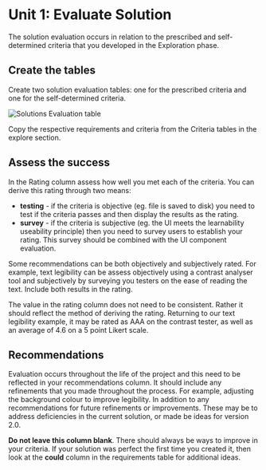 # Unit 1: Evaluate Solution

The solution evaluation occurs in relation to the prescribed and self-determined criteria that you developed in the Exploration phase.

## Create the tables

Create two solution evaluation tables: one for the prescribed criteria and one for the self-determined criteria.

![Solutions Evaluation table](../assets/solution_eval.png)

Copy the respective requirements and criteria from the Criteria tables in the explore section.

## Assess the success

In the Rating column assess how well you met each of the criteria. You can derive this rating through two means:

- **testing** - if the criteria is objective (eg. file is saved to disk) you need to test if the criteria passes and then display the results as the rating.
- **survey** - if the criteria is subjective (eg. the UI meets the  learnability useability principle) then you need to survey users to establish your rating. This survey should be combined with the UI component evaluation.

Some recommendations can be both objectively and subjectively rated. For example, text legibility can be assess objectively using a contrast analyser tool and subjectively by surveying you testers on the ease of reading the text. Include both results in the rating.

The value in the rating column does not need to be consistent. Rather it should reflect the method of deriving the rating. Returning to our text legibility example, it may be rated as AAA on the contrast tester, as well as an average of 4.6 on a 5 point Likert scale.

## Recommendations

Evaluation occurs throughout the life of the project and this need to be reflected in your recommendations column. It should include any refinements that you made throughout the process. For example, adjusting the background colour to improve legibility. In addition to any recommendations for future refinements or improvements. These may be to address deficiencies in the current solution, or made be ideas for version 2.0.

**Do not leave this column blank**. There should always be ways to improve in your criteria. If your solution was perfect the first time you created it, then look at the **could** column in the requirements table for additional ideas.
